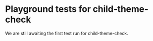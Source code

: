 # Playground tests for child-theme-check
We are still awaiting the first test run for child-theme-check.
